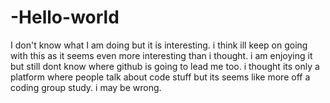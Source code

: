 # -Hello-world
I don't know what I am doing but it is interesting.
i think ill keep on going with this as it seems even more interesting than i thought.
i am enjoying it but still dont know where github is going to lead me too.
i thought its only a platform where people talk about code stuff but its seems like more off a coding group study.
i may be wrong.
